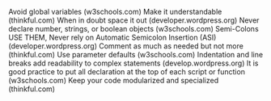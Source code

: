 Avoid global variables (w3schools.com)
Make it understandable (thinkful.com)
When in doubt space it out (developer.wordpress.org)
Never declare number, strings, or boolean objects (w3schools.com)
Semi-Colons USE THEM, Never rely on Automatic Semicolon Insertion (ASI) (developer.wordpress.org)
Comment as much as needed but not more (thinkful.com)
Use parameter defaults (w3schools.com)
Indentation and line breaks add readability to complex statements (develop.wordpress.org)
It is good practice to put all declaration at the top of each script or function (w3schools.com)
Keep your code modularized and specialized (thinkful.com)
